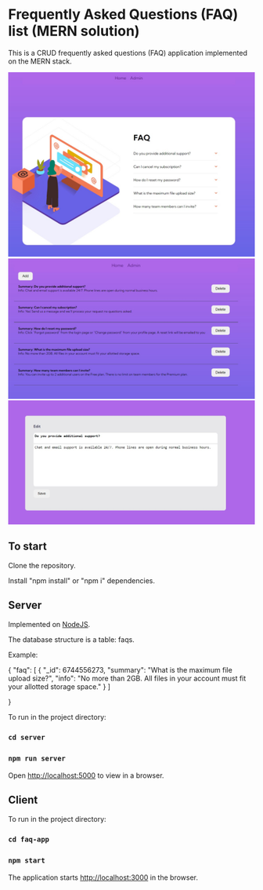 # Frequently Asked Questions (FAQ) list (MERN solution)

 This is a CRUD frequently asked questions (FAQ) application implemented on the MERN stack.

![Home](/img/img01.jpg "Home")
![Admin](/img/img02.jpg "Admin")
![Edit](/img/img03.jpg "Edit")

## To start

Clone the repository.

Install "npm install" or "npm i" dependencies.

## Server

Implemented on [NodeJS](https://nodejs.org/).

The database structure is a table: faqs.

Example:

{
  "faq": [
    {
      "_id": 6744556273,
      "summary": "What is the maximum file upload size?",
      "info": "No more than 2GB. All files in your account must fit your allotted storage space."
    }
  ]

}

To run in the project directory:

### `cd server`

### `npm run server`

Open [http://localhost:5000](http://localhost:5000) to view in a browser.

## Client

To run in the project directory:

### `cd faq-app`

### `npm start`

The application starts [http://localhost:3000](http://localhost:3000) in the browser.
